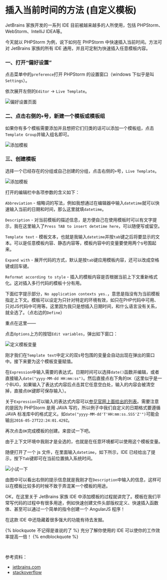 插入当前时间的方法 (自定义模板)
==========================


JetBrains 家族开发的一系列 IDE 目前被越来越多的人所使用，包括 PHPStorm、WebStorm、IntelliJ IDEA等。

今天就以 PHPStorm 为例，说下如何在 PHPStorm 中快速插入当前时间。方法可对 JetBrains 家族的所有 IDE 通用，并且可定制为快速插入任意模板内容。


### 一、打开“偏好设置”

点击菜单中的`preference`打开 PHPStorm 的设置窗口（windows 下似乎是叫 `Settings`）。

依次展开左侧的`Editor` -> `Live Template`。

![偏好设置页面](https://cdn.icewing.cc/201605/phpstorm-template-1.jpg)

### 二、点击右侧的`+`号，新建一个模板或模板组

如果你有多个模板需要添加并且想把它们归类的话可以添加一个模板组，点击`Template Group`并输入组名即可。

![添加模板](https://cdn.icewing.cc/201605/phpstorm-template-2.jpg)

### 三、创建模板

选择一个已经存在的分组或自己创建的分组，点击右侧的`+`号，`Live Template`。

![添加模板](https://cdn.icewing.cc/201605/phpstorm-template-3.jpg)

打开的编辑栏中各项参数的含义如下：

`Abbreviation` - 缩略词的写法，例如我想通过在编辑器中输入`datetime`就可以快速输入当前的日期和时间，那么这里就填`datetime`。

`Description` - 对当前模板的描述信息，是方便自己在使用模板时可以有文字提示，我在这里输入了`Press TAB to insert detetime here`，可以随便写或留空。

`Template text` - 模板文本，也就是我输入`datetime`并按`tab`键之后将要显示的文本。可以是任意模板内容、静态内容等，模板内容中的变量要使用两个`$`号围起来。

`Expand with` - 展开代码的方式，默认是按`tab`键应用模板内容，还可以改成空格键或回车键。

`Reformat according to style` - 插入的模板内容是否根据当前上下文重新格式化。这对插入多行代码的模板十分有用。

下面红字提示部分，`No application contexts yes.`，意思是指没有为当前模板指定上下文。模板可以设定为只针对特定的环境有效，如只在PHP代码中可用、只对JS代码中可用等。这里因为我只是想插入日期时间，和什么语言没有关系，就全选了。（点右边的`Define`）

重点在这里——

点击`Options`上方的按钮`Edit variables`，弹出如下窗口：

![定义模板变量](https://cdn.icewing.cc/201605/phpstorm-template-4.jpg)

刚才我们在`Template text`中定义的双`$`号包围的变量会自动出现在弹出的窗口中。接下来要为这个模板变量赋值。

在`Expression`中输入需要的表达式。日期时间可以选择`date()`函数并编辑，或者直接输入`date("yyyy-MM-dd HH:mm:ss")`。然后直接点右下角的`OK`（这里似乎是一个BUG，如果输入了表达式内容后点击其它任意空白处，输入的内容会被清空掉，直接点`OK`键即可保存输入）。

关于`Expression`可以输入的表达式内容可以[参见官网上面给出的列表](https://www.jetbrains.com/help/phpstorm/2016.1/edit-template-variables-dialog.html)。需要注意的是因为 PHPStorm 是用 JAVA 写的，所以例子中我们自定义的日期格式要遵循 JAVA 标准库中的格式定义。如`date("yyyy-MM-dd'T'HH:mm:ss.SSS'Z'")`可能会输出`2016-05-27T22:24:01.429Z`。

再次点击`OK`完成模板的创建。来尝试一下吧。

由于上下文环境中我刚才是全选的，也就是在任意环境都可以使用这个模板变量。

随便打开了一个 js 文件，在里面输入`datetime`，如下所示，IDE 已经给出了提示，按下`Tab`键即可在当前位置搞入系统时间。

![小试一下](https://cdn.icewing.cc/201605/phpstorm-template-4.jpg)

由图中可以看出右侧的提示信息就是我刚才在`Description`中输入的信息，这样可以在模板比较多的时候不致于弄混某一个模板的用途。

OK，在这里关于 JetBrains 家族 IDE 中添加模板的过程就讲完了。模板在我们平常写代码的过程中有很多用途，例如快速创建文件头部版权定义、快速插入函数体、甚至可以通过一个简单的指令创建一个 AngularJS 程序！

在这款 IDE 中还隐藏着很多强大的功能有待去发掘。

{% blockquote 不记得是谁说的了 %}
充分了解你使用的 IDE 可以使你的工作效率提高一倍！
{% endblockquote %}

&nbsp;

参考资料：
* [jetbrains.com](https://www.jetbrains.com/help/phpstorm/2016.1/edit-template-variables-dialog.html)
* [stackoverflow](http://stackoverflow.com/questions/8714779/is-there-a-shortcut-for-inserting-date-time-in-intellij-idea)
